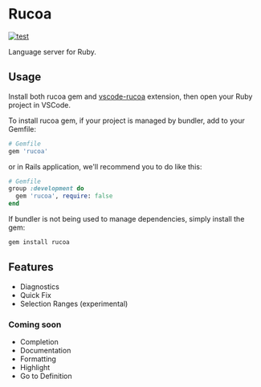 # Rucoa

[![test](https://github.com/r7kamura/rucoa/actions/workflows/test.yml/badge.svg)](https://github.com/r7kamura/rucoa/actions/workflows/test.yml)

Language server for Ruby.

## Usage

Install both rucoa gem and [vscode-rucoa](https://github.com/r7kamura/vscode-rucoa) extension, then open your Ruby project in VSCode.

To install rucoa gem, if your project is managed by bundler, add to your Gemfile:

```ruby
# Gemfile
gem 'rucoa'
```

or in Rails application, we'll recommend you to do like this:

```ruby
# Gemfile
group :development do
  gem 'rucoa', require: false
end
```

If bundler is not being used to manage dependencies, simply install the gem:

```bash
gem install rucoa
```

## Features

- Diagnostics
- Quick Fix
- Selection Ranges (experimental)

### Coming soon

- Completion
- Documentation
- Formatting
- Highlight
- Go to Definition
